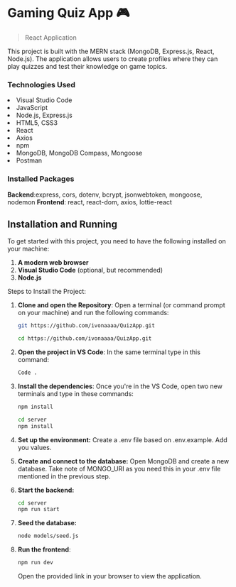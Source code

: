 # Gaming Quiz App 🎮
> React Application

This project is built with the MERN stack (MongoDB, Express.js, React, Node.js). The application allows users to create profiles where they can play quizzes and test their knowledge on game topics.

### Technologies Used
<li>Visual Studio Code</li>
<li>JavaScript</li>
<li>Node.js, Express.js</li>
<li>HTML5, CSS3</li>
<li>React</li>
<li>Axios</li>
<li>npm</li>
<li>MongoDB, MongoDB Compass, Mongoose</li>
<li>Postman</li>

### Installed Packages
**Backend**:express, cors, dotenv, bcrypt, jsonwebtoken, mongoose, nodemon
**Frontend**: react, react-dom, axios, lottie-react


## Installation and Running
To get started with this project, you need to have the following installed on your machine:
1. **A modern web browser**
2. **Visual Studio Code** (optional, but recommended)
3. **Node.js**

Steps to Install the Project:
1. **Clone and open the Repository**:
   Open a terminal (or command prompt on your machine) and run the following commands:
   
   ```bash
   git https://github.com/ivonaaaa/QuizApp.git
   ```
   ```bash
   cd https://github.com/ivonaaaa/QuizApp.git
   ```
2. **Open the project in VS Code**:
   In the same terminal type in this command:
   
   ```bash
   Code .
   ```
3. **Install the dependencies**:
   Once you're in the VS Code, open two new terminals and type in these commands:
    
   ```bash
   npm install
   ```
   ```bash
   cd server
   npm install
   ```
4. **Set up the environment:**
   Create a .env file based on .env.example. Add you values.

5. **Create and connect to the database:**
   Open MongoDB and create a new database. Take note of MONGO_URI as you need this in your .env file mentioned in the previous step.

6. **Start the backend:**
   ```bash
   cd server
   npm run start
   ```

7. **Seed the database:**
   ```bash
   node models/seed.js
   ```
8. **Run the frontend**: 
   ```bash
   npm run dev
   ```
   Open the provided link in your browser to view the application.




